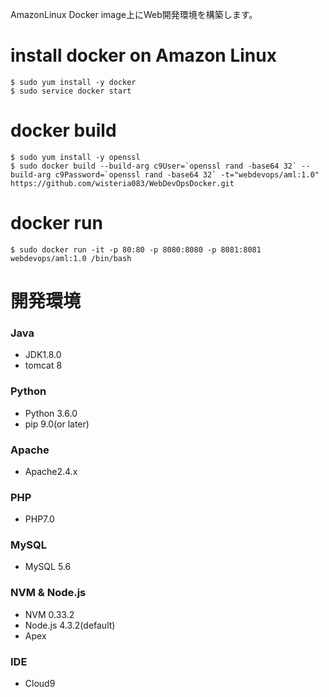 AmazonLinux Docker image上にWeb開発環境を構築します。

# install docker on Amazon Linux
```
$ sudo yum install -y docker
$ sudo service docker start
```

# docker build
```
$ sudo yum install -y openssl
$ sudo docker build --build-arg c9User=`openssl rand -base64 32` --build-arg c9Password=`openssl rand -base64 32` -t="webdevops/aml:1.0" https://github.com/wisteria083/WebDevOpsDocker.git 
```

# docker run
```
$ sudo docker run -it -p 80:80 -p 8080:8080 -p 8081:8081 webdevops/aml:1.0 /bin/bash 
```

# 開発環境

### Java
* JDK1.8.0
* tomcat 8

### Python
* Python 3.6.0
* pip 9.0(or later)

### Apache
* Apache2.4.x

### PHP
* PHP7.0

### MySQL
* MySQL 5.6 

### NVM & Node.js
* NVM 0.33.2
* Node.js 4.3.2(default)
* Apex

### IDE
* Cloud9

